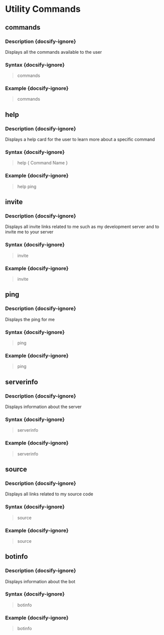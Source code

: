 # Utility Commands
## commands
### Description {docsify-ignore}
Displays all the commands available to the user
### Syntax {docsify-ignore}

> commands

### Example {docsify-ignore}

> commands

## help
### Description {docsify-ignore}
Displays a help card for the user to learn more about a specific command
### Syntax {docsify-ignore}

> help { Command Name }

### Example {docsify-ignore}

> help ping

## invite
### Description {docsify-ignore}
Displays all invite links related to me such as my development server and to invite me to your server
### Syntax {docsify-ignore}

> invite

### Example {docsify-ignore}

> invite

## ping
### Description {docsify-ignore}
Displays the ping for me
### Syntax {docsify-ignore}

> ping

### Example {docsify-ignore}

> ping

## serverinfo
### Description {docsify-ignore}
Displays information about the server
### Syntax {docsify-ignore}

> serverinfo

### Example {docsify-ignore}

> serverinfo

## source
### Description {docsify-ignore}
Displays all links related to my source code
### Syntax {docsify-ignore}

> source

### Example {docsify-ignore}

> source

## botinfo
### Description {docsify-ignore}
Displays information about the bot
### Syntax {docsify-ignore}

> botinfo

### Example {docsify-ignore}

> botinfo
